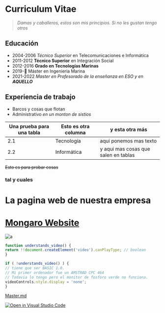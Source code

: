 # Curriculum Vitae

> *Damas y caballeros, estos son mis principios. Si no les gustan tengo otros*
## Educación
* 2004-2006 *Técnico Superior* en Telecomunicaciones e Informática
* 2011-2012 **Técnico Superior** en Integración Social
* 2012-2016 **Grado en Tecnologías Marinas**
* 2019-👾 Máster en Ingenieria Marina
* 2021-2022 *Master en Profesorado de la enseñanza en ESO y en **AQUELLO***
## Experiencia de trabajo

* Barcos y cosas que flotan
* Administrativo *en un monton de sistios*


Una prueba para una tabla | Esto es otra columna | y esta otra más
------------ | ------------- | -------------
2.1 | Tecnología | aqui ponemos mas texto
2.2 | Informática | y aqui mas cosas que salen en tablas

~~Esto es para probar cosas~~

### tal y cuales

# La pagina web de nuestra empresa

# [Mongaro Website](https://www.mongaro.com)

![a](/images/Ainara.jpeg)


```javascript
function understands_video() {
return !!document.createElement('video').canPlayType; // boolean
}

if ( !understands_video() ) {
// tiene que ser BASIC 1.0.
// Mi primer ordenador fue un AMSTRAD CPC 464
// Todavia lo tengo pero el monitor de fosforo verde no funciona.
videoControls.style.display = 'none';
}
```
[Master.md](https://github.com/ULL-MFP-AET-2122/aprender-markdown-manuel_curbelo_alu0100045130/blob/main/master.md)




[![Open in Visual Studio Code](https://classroom.github.com/assets/open-in-vscode-f059dc9a6f8d3a56e377f745f24479a46679e63a5d9fe6f495e02850cd0d8118.svg)](https://classroom.github.com/online_ide?assignment_repo_id=6129474&assignment_repo_type=AssignmentRepo)
